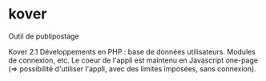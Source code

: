 # kover
Outil de publipostage

Kover 2.1
Développements en PHP : base de données utilisateurs. Modules de connexion, etc.
Le coeur de l'appli est maintenu en Javascript one-page (=> possibilité d'utiliser l'appli, avec des limites imposées, sans connexion).
